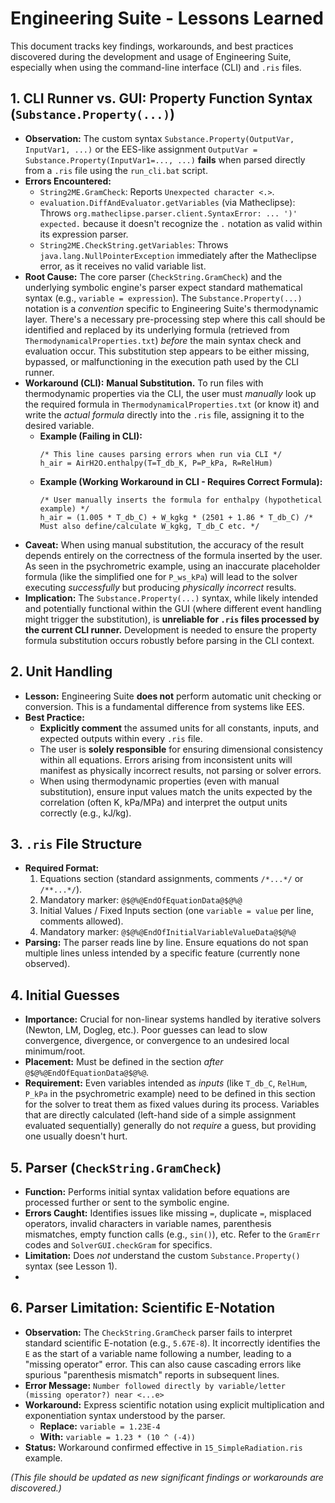 # Engineering Suite - Lessons Learned

This document tracks key findings, workarounds, and best practices discovered during the development and usage of Engineering Suite, especially when using the command-line interface (CLI) and `.ris` files.

## 1. CLI Runner vs. GUI: Property Function Syntax (`Substance.Property(...)`)

*   **Observation:** The custom syntax `Substance.Property(OutputVar, InputVar1, ...)` or the EES-like assignment `OutputVar = Substance.Property(InputVar1=..., ...)` **fails** when parsed directly from a `.ris` file using the `run_cli.bat` script.
*   **Errors Encountered:**
    *   `String2ME.GramCheck`: Reports `Unexpected character <.>`.
    *   `evaluation.DiffAndEvaluator.getVariables` (via Matheclipse): Throws `org.matheclipse.parser.client.SyntaxError: ... ')' expected.` because it doesn't recognize the `.` notation as valid within its expression parser.
    *   `String2ME.CheckString.getVariables`: Throws `java.lang.NullPointerException` immediately after the Matheclipse error, as it receives no valid variable list.
*   **Root Cause:** The core parser (`CheckString.GramCheck`) and the underlying symbolic engine's parser expect standard mathematical syntax (e.g., `variable = expression`). The `Substance.Property(...)` notation is a *convention* specific to Engineering Suite's thermodynamic layer. There's a necessary pre-processing step where this call should be identified and replaced by its underlying formula (retrieved from `ThermodynamicalProperties.txt`) *before* the main syntax check and evaluation occur. This substitution step appears to be either missing, bypassed, or malfunctioning in the execution path used by the CLI runner.
*   **Workaround (CLI):** **Manual Substitution.** To run files with thermodynamic properties via the CLI, the user must *manually* look up the required formula in `ThermodynamicalProperties.txt` (or know it) and write the *actual formula* directly into the `.ris` file, assigning it to the desired variable.
    *   **Example (Failing in CLI):**
        ```text
        /* This line causes parsing errors when run via CLI */
        h_air = AirH2O.enthalpy(T=T_db_K, P=P_kPa, R=RelHum)
        ```
    *   **Example (Working Workaround in CLI - Requires Correct Formula):**
        ```text
        /* User manually inserts the formula for enthalpy (hypothetical example) */
        h_air = (1.005 * T_db_C) + W_kgkg * (2501 + 1.86 * T_db_C) /* Must also define/calculate W_kgkg, T_db_C etc. */
        ```
*   **Caveat:** When using manual substitution, the accuracy of the result depends entirely on the correctness of the formula inserted by the user. As seen in the psychrometric example, using an inaccurate placeholder formula (like the simplified one for `P_ws_kPa`) will lead to the solver executing *successfully* but producing *physically incorrect* results.
*   **Implication:** The `Substance.Property(...)` syntax, while likely intended and potentially functional within the GUI (where different event handling might trigger the substitution), is **unreliable for `.ris` files processed by the current CLI runner.** Development is needed to ensure the property formula substitution occurs robustly before parsing in the CLI context.

## 2. Unit Handling

*   **Lesson:** Engineering Suite **does not** perform automatic unit checking or conversion. This is a fundamental difference from systems like EES.
*   **Best Practice:**
    *   **Explicitly comment** the assumed units for all constants, inputs, and expected outputs within every `.ris` file.
    *   The user is **solely responsible** for ensuring dimensional consistency within all equations. Errors arising from inconsistent units will manifest as physically incorrect results, not parsing or solver errors.
    *   When using thermodynamic properties (even with manual substitution), ensure input values match the units expected by the correlation (often K, kPa/MPa) and interpret the output units correctly (e.g., kJ/kg).

## 3. `.ris` File Structure

*   **Required Format:**
    1.  Equations section (standard assignments, comments `/*...*/` or `/**...*/`).
    2.  Mandatory marker: `@$@%@EndOfEquationData@$@%@`
    3.  Initial Values / Fixed Inputs section (one `variable = value` per line, comments allowed).
    4.  Mandatory marker: `@$@%@EndOfInitialVariableValueData@$@%@`
*   **Parsing:** The parser reads line by line. Ensure equations do not span multiple lines unless intended by a specific feature (currently none observed).

## 4. Initial Guesses

*   **Importance:** Crucial for non-linear systems handled by iterative solvers (Newton, LM, Dogleg, etc.). Poor guesses can lead to slow convergence, divergence, or convergence to an undesired local minimum/root.
*   **Placement:** Must be defined in the section *after* `@$@%@EndOfEquationData@$@%@`.
*   **Requirement:** Even variables intended as *inputs* (like `T_db_C`, `RelHum`, `P_kPa` in the psychrometric example) need to be defined in this section for the solver to treat them as fixed values during its process. Variables that are directly calculated (left-hand side of a simple assignment evaluated sequentially) generally do not *require* a guess, but providing one usually doesn't hurt.

## 5. Parser (`CheckString.GramCheck`)

*   **Function:** Performs initial syntax validation before equations are processed further or sent to the symbolic engine.
*   **Errors Caught:** Identifies issues like missing `=`, duplicate `=`, misplaced operators, invalid characters in variable names, parenthesis mismatches, empty function calls (e.g., `sin()`), etc. Refer to the `GramErr` codes and `SolverGUI.checkGram` for specifics.
*   **Limitation:** Does *not* understand the custom `Substance.Property()` syntax (see Lesson 1).
*   

## 6. Parser Limitation: Scientific E-Notation

*   **Observation:** The `CheckString.GramCheck` parser fails to interpret standard scientific E-notation (e.g., `5.67E-8`). It incorrectly identifies the `E` as the start of a variable name following a number, leading to a "missing operator" error. This can also cause cascading errors like spurious "parenthesis mismatch" reports in subsequent lines.
*   **Error Message:** `Number followed directly by variable/letter (missing operator?) near <...e>`
*   **Workaround:** Express scientific notation using explicit multiplication and exponentiation syntax understood by the parser.
    *   **Replace:** `variable = 1.23E-4`
    *   **With:** `variable = 1.23 * (10 ^ (-4))`
*   **Status:** Workaround confirmed effective in `15_SimpleRadiation.ris` example.

*(This file should be updated as new significant findings or workarounds are discovered.)*